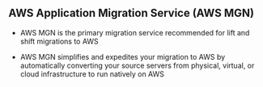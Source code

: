 ## AWS Application Migration Service (AWS MGN)

- AWS MGN is the primary migration service recommended for lift and shift migrations to AWS

- AWS MGN simplifies and expedites your migration to AWS by automatically converting your source servers from physical, virtual, or cloud infrastructure to run natively on AWS
